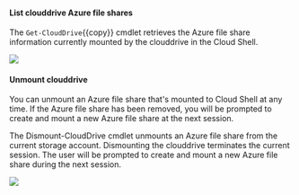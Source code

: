 #### List clouddrive Azure file shares
The `Get-CloudDrive`{{copy}} cmdlet retrieves the Azure file share information currently mounted by the clouddrive in the Cloud Shell.

![](https://github.com/fenago/katacoda-scenarios/raw/master/azure-functions/persist-files-azure-shell/steps/9/1.png)


#### Unmount clouddrive
You can unmount an Azure file share that's mounted to Cloud Shell at any time. If the Azure file share has been removed, you will be prompted to create and mount a new Azure file share at the next session.

The Dismount-CloudDrive cmdlet unmounts an Azure file share from the current storage account. Dismounting the clouddrive terminates the current session. The user will be prompted to create and mount a new Azure file share during the next session.

![](https://github.com/fenago/katacoda-scenarios/raw/master/azure-functions/persist-files-azure-shell/steps/9/2.png)
